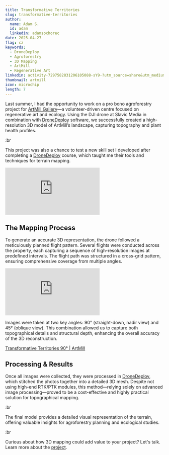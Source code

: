 ```yaml
---
title: Transformative Territories
slug: transformative-territories
author:
  name: Adam S.
  id: adam
  linkedin: adamsochorec
date: 2025-04-27
flag: cz
keywords:
  - DroneDeploy
  - Agroforestry
  - 3D Mapping
  - ArtMill
  - Regenerative Art
linkedin: activity-7297582831206105088-sY9-?utm_source=share&utm_medium=member_desktop&rcm=ACoAADhnnusBAz9utnV3BAcpNUWP9RVjWhswzLo
thumbnail: artmill
icon: microchip
length: 7
---
```


Last summer, I had the opportunity to work on a pro bono agroforestry project for [ArtMill Gallery](https://artmill.eu)—a volunteer-driven centre focused on regenerative art and ecology. Using the DJI drone at Slavic Media in combination with [DroneDeploy](https://dronedeploy.com/) software, we successfully created a high-resolution 3D model of ArtMill’s landscape, capturing topography and plant health profiles.

:br

This project was also a chance to test a new skill set I developed after completing a [DroneDeploy](https://dronedeploy.com/) course, which taught me their tools and techniques for terrain mapping.

<iframe src="https://player.vimeo.com/video/1042182808?badge=0&amp;loop=1&amp;autoplay=1&amp;player_id=0&amp;app_id=58479" frameborder="0" allow="autoplay; fullscreen; picture-in-picture; clipboard-write; encrypted-media"  title="Transformative Territories | ArtMill"></iframe>

## The Mapping Process

To generate an accurate 3D representation, the drone followed a meticulously planned flight pattern. Several flights were conducted across the property, each capturing a sequence of high-resolution images at predefined intervals. The flight path was structured in a cross-grid pattern, ensuring comprehensive coverage from multiple angles.

<iframe title="Transformative Territories 90° | ArtMill" frameborder="0" allowfullscreen mozallowfullscreen="true" webkitallowfullscreen="true" allow="autoplay; fullscreen; xr-spatial-tracking" xr-spatial-tracking execution-while-out-of-viewport execution-while-not-rendered web-share src="https://sketchfab.com/models/08fe03c50bc44675a95482d16d11146c/embed?autospin=1"></iframe>


Images were taken at two key angles: 90° (straight-down, nadir view) and 45° (oblique view). This combination allowed us to capture both topographical details and structural depth, enhancing the overall accuracy of the 3D reconstruction.

[Transformative Territories 90° | ArtMill](https://sketchfab.com/models/08fe03c50bc44675a95482d16d11146c/embed?autospin=1\&ui_theme=dark\&dnt=1)

## Processing & Results

Once all images were collected, they were processed in [DroneDeploy](https://dronedeploy.com/), which stitched the photos together into a detailed 3D mesh. Despite not using high-end RTK/PTK modules, this method—relying solely on advanced image processing—proved to be a cost-effective and highly practical solution for topographical mapping.

:br

The final model provides a detailed visual representation of the terrain, offering valuable insights for agroforestry planning and ecological studies.

:br

Curious about how 3D mapping could add value to your project? Let's talk. Learn more about the [project](https://www.artmill.eu/transformative-territories).
